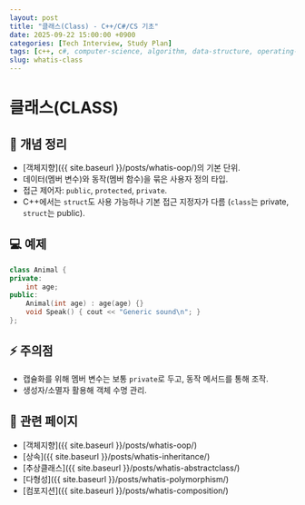 ```yaml
---
layout: post
title: "클래스(Class) - C++/C#/CS 기초"
date: 2025-09-22 15:00:00 +0900
categories: [Tech Interview, Study Plan]
tags: [c++, c#, computer-science, algorithm, data-structure, operating-system, network, database, design-pattern]
slug: whatis-class
---
```


# 클래스(CLASS)

## 📌 개념 정리
- [객체지향]({{ site.baseurl }}/posts/whatis-oop/)의 기본 단위.
- 데이터(멤버 변수)와 동작(멤버 함수)을 묶은 사용자 정의 타입.
- 접근 제어자: `public`, `protected`, `private`.
- C++에서는 `struct`도 사용 가능하나 기본 접근 지정자가 다름 (`class`는 private, `struct`는 public).

## 💻 예제
```cpp
class Animal {
private:
    int age;
public:
    Animal(int age) : age(age) {}
    void Speak() { cout << "Generic sound\n"; }
};
```

## ⚡ 주의점
- 캡슐화를 위해 멤버 변수는 보통 `private`로 두고, 동작 메서드를 통해 조작.
- 생성자/소멸자 활용해 객체 수명 관리.

## 🔗 관련 페이지
- [객체지향]({{ site.baseurl }}/posts/whatis-oop/)
- [상속]({{ site.baseurl }}/posts/whatis-inheritance/)
- [추상클래스]({{ site.baseurl }}/posts/whatis-abstractclass/)
- [다형성]({{ site.baseurl }}/posts/whatis-polymorphism/)
- [컴포지션]({{ site.baseurl }}/posts/whatis-composition/)
